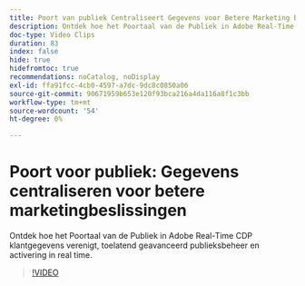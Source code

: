 ```yaml
---
title: Poort van publiek Centraliseert Gegevens voor Betere Marketing Besluiten
description: Ontdek hoe het Poortaal van de Publiek in Adobe Real-Time CDP klantgegevens verenigt, toelatend geavanceerd publieksbeheer en activering in real time.
doc-type: Video Clips
duration: 83
index: false
hide: true
hidefromtoc: true
recommendations: noCatalog, noDisplay
exl-id: ffa91fcc-4cb0-4597-a7dc-9dc8c0850a06
source-git-commit: 90671959b653e120f93bca216a4da116a8f1c3bb
workflow-type: tm+mt
source-wordcount: '54'
ht-degree: 0%

---
```


# Poort voor publiek: Gegevens centraliseren voor betere marketingbeslissingen

Ontdek hoe het Poortaal van de Publiek in Adobe Real-Time CDP klantgegevens verenigt, toelatend geavanceerd publieksbeheer en activering in real time.

<!-- 72_S508_3442517_82_audience-portal-centralizing-data-for-better-marketing-decisions -->
>[!VIDEO](https://video.tv.adobe.com/v/3459688/?learn=on&enablevpops=true&captions=dut)
